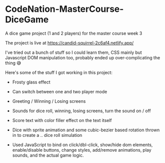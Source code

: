 # CodeNation-MasterCourse-DiceGame
A dice game project (1 and 2 players) for the master course week 3

The project is live at https://candid-squirrel-2c6af4.netlify.app/

I've tried out a bunch of stuff so I could learn them, CSS mainly but Javascript DOM manipulation too, 
probably ended up over-complicating the thing 😅

Here's some of the stuff I got working in this project: 

* Frosty glass effect
* Can switch between one and two player mode
* Greeting / Winning / Losing screens
* Sounds for dice roll, winning, losing screens, turn the sound on / off
* Score text with color filler effect on the text itself
* Dice with sprite animation and some cubic-bezier based rotation thrown in to create a .. dice roll simulation

* Used JavaScript to bind on click/dbl-click, show/hide dom elements, enable/disable buttons, change styles, add/remove animations, play sounds, 
and the actual game logic.

